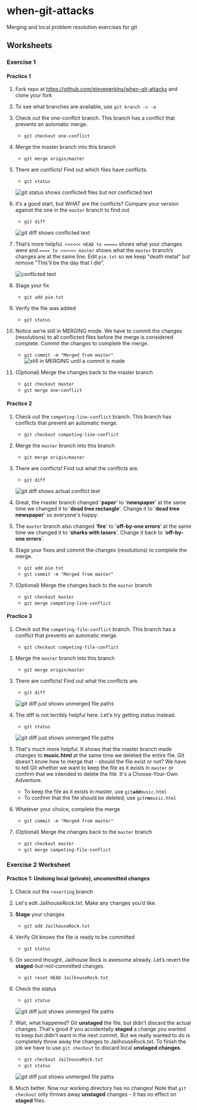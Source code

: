 # when-git-attacks
Merging and local problem resolution exercises for git

## Worksheets
### Exercise 1
#### Practice 1
1. Fork repo at https://github.com/steveperkins/when-git-attacks and clone your fork
1. To see what branches are available, use `git branch -v -a`
1. Check out the one-conflict branch. This branch has a conflict that prevents an automatic merge.
   * `git checkout one-conflict`
1. Merge the master branch into this branch
   * `git merge origin/master`
1. There are conflicts! Find out which files have conflicts.
   * `git status`
   
   ![git status shows conflicted files but not conflicted text](../../raw/screenshots/one-conflict%20branch%20-%20status%20shows%20conflicted%20files.PNG)

1. It’s a good start, but WHAT are the conflicts? Compare your version against the one in the `master` branch to find out.
   * `git diff`

   ![git diff shows conflicted text](../../raw/screenshots/one-conflict%20branch%20-%20diff%20shows%20conflicts.PNG)

1. That’s more helpful. `<<<<<< HEAD to =====` shows what your changes were and `==== to >>>>>> master` shows what the `master` branch’s changes are at the same line. Edit `pie.txt` so we keep "death metal" but remove "This'll be the day that I die".

   ![conflicted text](../../raw/screenshots/one-conflict%20branch%20-%20conflict%20text.PNG)

1. Stage your fix
   * `git add pie.txt`
1. Verify the file was added
   * `git status`
1. Notice we’re still in MERGING mode. We have to commit the changes (resolutions) to all conflicted files before the merge is considered complete. Commit the changes to complete the merge.
   * `git commit -m "Merged from master"`
   ![still in MERGING until a commit is made](../../raw/screenshots/one-conflict%20branch%20-%20still%20merging%20until%20commit.PNG)
1. (Optional) Merge the changes back to the master branch
   * `git checkout master`
   * `git merge one-conflict`


#### Practice 2
1. Check out the `competing-line-conflict` branch. This branch has conflicts that prevent an automatic merge.
   * `git checkout competing-line-conflict`
1. Merge the `master` branch into this branch
   * `git merge origin/master`
1. There are conflicts! Find out what the conflicts are.
   * `git diff`

   ![git diff shows actual conflict text](../../raw/screenshots/competing-line-conflict%20branch%20-%20diff%20shows%20conflicts.PNG)
   
1. Great, the master branch changed '**paper**' to '**newspaper**' at the same time we changed it to '**dead tree rectangle**'. Change it to '**dead tree newspaper**' so everyone's happy.
1. The `master` branch also changed '**fire**' to '**off-by-one errors**' at the same time we changed it to '**sharks with lasers**'. Change it back to '**off-by-one errors**'.
1. Stage your fixes and commit the changes (resolutions) to complete the merge.
   * `git add pie.txt`
   * `git commit -m "Merged from master"`
1. (Optional) Merge the changes back to the `master` branch
   * `git checkout master`
   * `git merge competing-line-conflict`

#### Practice 3
1. Check out the `competing-file-conflict` branch. This branch has a conflict that prevents an automatic merge.
   * `git checkout competing-file-conflict`
1. Merge the `master` branch into this branch
   * `git merge origin/master`
1. There are conflicts! Find out what the conflicts are.
   * `git diff`
   
   ![git diff just shows unmerged file paths](../../raw/screenshots/competing-file-conflict%20branch%20-%20diff%20just%20shows%20unmerged%20file%20path.PNG)
   
1. The diff is not terribly helpful here. Let's try getting status instead.
   * `git status`
   
   ![git diff just shows unmerged file paths](../../raw/screenshots/competing-file-conflict%20branch%20-%20status%20shows%20we%20deleted%20file.PNG)
   
1. That's much more helpful. It shows that the master branch made changes to **music.html** at the same time we deleted the entire file. Git doesn’t know how to merge that - should the file exist or not? We have to tell Git whether we want to keep the file as it exists in `master` or confirm that we intended to delete the file. It's a Choose-Your-Own Adventure.
   * To keep the file as it exists in master, use `git`**`add`**`music.html`
   * To confirm that the file should be deleted, use `git`**`rm`**`music.html`
1. Whatever your choice, complete the merge
   * `git commit -m "Merged from master"`
1. (Optional) Merge the changes back to the `master` branch
   * `git checkout master`
   * `git merge competing-file-conflict`



### Exercise 2 Worksheet
#### Practice 1: Undoing local (private), uncommitted changes
1. Check out the `reverting` branch
1. Let's edit JailhouseRock.txt. Make any changes you’d like.
1. **Stage** your changes
   * `git add JailhouseRock.txt`
1. Verify Git knows the file is ready to be committed
   * `git status`
1. On second thought, Jailhouse Rock is awesome already. Let’s revert the **staged**-but-not-committed changes.
   * `git reset HEAD JailhouseRock.txt`
1. Check the status
   * `git status`
   
   ![git diff just shows unmerged file paths](../../raw/screenshots/E2-2%20-%20revert%20keeps%20changes%20local.PNG)
   
1. Wait, what happened? Git **unstaged** the file, but didn’t discard the actual changes. That's good if you accidentally **staged** a change you wanted to keep but didn't want in the next commit. But we really wanted to do is completely throw away the changes to JailhouseRock.txt. To finish the job we have to use `git checkout` to discard local **unstaged changes**.
   * `git checkout JailhouseRock.txt`
   * `git status`

   ![git diff just shows unmerged file paths](../../raw/screenshots/E2-1%20-%20checkout%20destroys%20unstaged%20changes.png)
   
1. Much better. Now our working directory has no changes! Note that `git checkout` only throws away **unstaged** changes - it has no effect on **staged** files.


